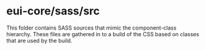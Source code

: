 # eui-core/sass/src

This folder contains SASS sources that mimic the component-class hierarchy. These files
are gathered in to a build of the CSS based on classes that are used by the build.
